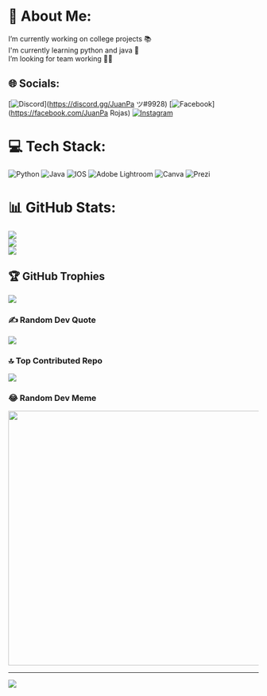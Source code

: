 # 💫 About Me:
I’m currently working on college projects 📚<br>I'm currently learning python and java 🐍<br>I’m looking for team working 👏🏻


## 🌐 Socials:
[![Discord](https://img.shields.io/badge/Discord-%237289DA.svg?logo=discord&logoColor=white)](https://discord.gg/JuanPa ツ#9928) [![Facebook](https://img.shields.io/badge/Facebook-%231877F2.svg?logo=Facebook&logoColor=white)](https://facebook.com/JuanPa Rojas) [![Instagram](https://img.shields.io/badge/Instagram-%23E4405F.svg?logo=Instagram&logoColor=white)](https://instagram.com/juanpa_rojas22) 

# 💻 Tech Stack:
![Python](https://img.shields.io/badge/python-3670A0?style=for-the-badge&logo=python&logoColor=ffdd54) ![Java](https://img.shields.io/badge/java-%23ED8B00.svg?style=for-the-badge&logo=java&logoColor=white) ![IOS](https://img.shields.io/badge/IOS-%2320232a.svg?style=for-the-badge&logo=apple&logoColor=white) ![Adobe Lightroom](https://img.shields.io/badge/Adobe%20Lightroom-31A8FF.svg?style=for-the-badge&logo=Adobe%20Lightroom&logoColor=white) ![Canva](https://img.shields.io/badge/Canva-%2300C4CC.svg?style=for-the-badge&logo=Canva&logoColor=white) ![Prezi](https://img.shields.io/badge/Prezi-%23000000.svg?style=for-the-badge&logo=Prezi&logoColor=white)
# 📊 GitHub Stats:
![](https://github-readme-stats.vercel.app/api?username=JuanPaRojas22&theme=gotham&hide_border=false&include_all_commits=false&count_private=false)<br/>
![](https://github-readme-streak-stats.herokuapp.com/?user=JuanPaRojas22&theme=gotham&hide_border=false)<br/>
![](https://github-readme-stats.vercel.app/api/top-langs/?username=JuanPaRojas22&theme=gotham&hide_border=false&include_all_commits=false&count_private=false&layout=compact)

## 🏆 GitHub Trophies
![](https://github-profile-trophy.vercel.app/?username=JuanPaRojas22&theme=dracula&no-frame=false&no-bg=false&margin-w=4)

### ✍️ Random Dev Quote
![](https://quotes-github-readme.vercel.app/api?type=horizontal&theme=radical)

### 🔝 Top Contributed Repo
![](https://github-contributor-stats.vercel.app/api?username=JuanPaRojas22&limit=5&theme=radical&combine_all_yearly_contributions=true)

### 😂 Random Dev Meme
<img src="https://rm.up.railway.app/" width="512px"/>

---
[![](https://visitcount.itsvg.in/api?id=JuanPaRojas22&icon=8&color=12)](https://visitcount.itsvg.in)

<!-- Proudly created with GPRM ( https://gprm.itsvg.in ) -->
